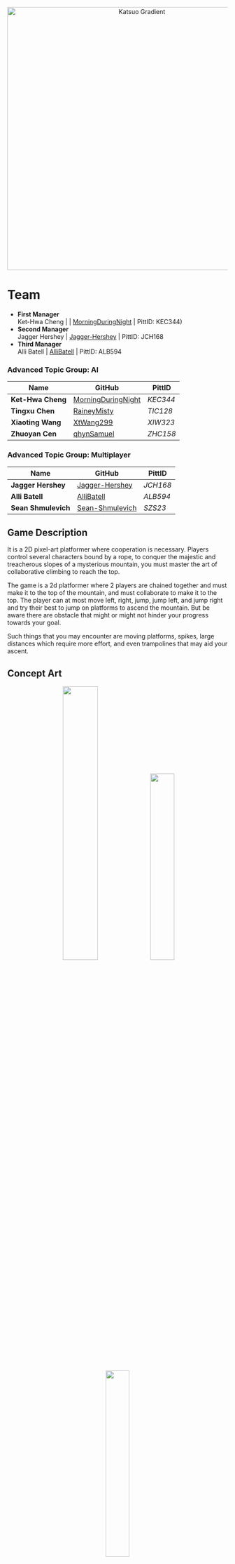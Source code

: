 <p align="center">
    <img src="https://shmul.dev/assets/katsuo.png" width="600" alt="Katsuo Gradient" />
</p>

# Team
- **First Manager**  
Ket-Hwa Cheng | | [MorningDuringNight](https://github.com/MorningDuringNight) | PittID: KEC344)
- **Second Manager**  
Jagger Hershey | [Jagger-Hershey](https://github.com/Jagger-Hershey) | PittID: JCH168
- **Third Manager**  
Alli Batell | [AlliBatell](https://github.com/AlliBatell) | PittID: ALB594

### Advanced Topic Group: AI
| Name              | GitHub                                                      | PittID   |
| ----------------- | ----------------------------------------------------------- | -------- |
| **Ket-Hwa Cheng** | [MorningDuringNight](https://github.com/MorningDuringNight) | *KEC344* |
| **Tingxu Chen**   | [RaineyMisty](https://github.com/RaineyMisty)               | *TIC128* |
| **Xiaoting Wang** | [XtWang299](https://github.com/XtWang299)                   | *XIW323* |
| **Zhuoyan Cen**   | [qhynSamuel](https://github.com/qhynSamuel)                 | *ZHC158* |

### Advanced Topic Group: Multiplayer
| Name                | GitHub                                                | PittID   |
| ------------------- | ----------------------------------------------------- | -------- |
| **Jagger Hershey**  | [Jagger-Hershey](https://github.com/Jagger-Hershey)   | *JCH168* |
| **Alli Batell**     | [AlliBatell](https://github.com/AlliBatell)           | *ALB594* |
| **Sean Shmulevich** | [Sean-Shmulevich](https://github.com/Sean-Shmulevich) | *SZS23*  |

## Game Description
It is a 2D pixel-art platformer where cooperation is necessary. Players control several characters bound by a rope, to conquer the majestic and treacherous slopes of a mysterious mountain, you must master the art of collaborative climbing to reach the top.

The game is a 2d platformer where 2 players are chained together and must make it to the top of the mountain, and must collaborate to make it to the top. The player can at most move left, right, jump, jump left, and jump right and try their best to jump on platforms to ascend the mountain. But be aware there are obstacle that might or might not hinder your progress towards your goal.

Such things that you may encounter are moving platforms, spikes, large distances which require more effort, and even trampolines that may aid your ascent. 

## Concept Art 

<p align="center">
  <img src="https://github.com/user-attachments/assets/37e76089-c64b-4bda-ba48-b0f3b335bc07" width="40%" />
  <img src="https://github.com/user-attachments/assets/3d582d10-5948-4b25-a33e-1673e10fc0c4" width="33%" />
  <img src="https://github.com/user-attachments/assets/06c7c7c6-2263-4f06-9ee6-7f125cee44ec" width="33%" />
</p>

## Advanced Topics

### Ai
main implementation: AI created should be a Q learning model focused as a cooperative player for platforming, using a behavior tree to solve jumping. We are using a Q learning model since it is a state based learning algorithm which we can trim branches that do not meet specifications. How we will reward the AI is by adding coins to the map as both a reward to the players and a reward for the bot. These coins are completely optional otherwise. 

Q type learning while slow can provide a rather comprehensive learning algorithm option with it's use as 2 players, thereby allowing the AI to learn independently and treat the other AI as just background variables.

### Multiplayer
- **Client server model**
	- server should have the same codebase which would be running / simulating the game. 
	- information that will be sent should be player positions, and getting that information flowing for communication between the clients and the server. The server should communicate with client to give other player position and be able to display on the screens where the other player has been moved.
- **Lag compensation**
	- packet loss can disrupt synchronization between client and server. Our strategy depends on the duration of loss:
		- **Short (<200ms)** – Prediction: Client predicts movement/actions locally, server later corrects small errors. Keeps gameplay responsive.
		- **Long (>1s)** – Resync or Timeout: Prediction fails, client is disconnected/ghosted until stable.

## Midterm Goals

- [ ] **Ai**
  AI can move character it controls left, right, up, jump right, left jump. Meaning that at least the implementation for AI to interact with an environment is plausible and that while the decision tree itself may not be functional, it means that it can interact with the game world without learning yet.
- [ ] **Multiplayer**  
  Connect to a host client and both client and server can send and receive packages on both ends.
- [ ] **Maps**  
  1st map platforms, moving platform, sidewall collision. Players can land on or hit the side of each of these objects and it should have hit detection such that players will not go through these objects these will be 2 vertical screens, defined as being unable to see anything from the previous screen.
- [ ] **Rope Implementation**  
  - Rope physics slack, The rope implementation displays similar real world rope physics in terms of visual aesthetics, meaning the rope will be tight when farther away and grow loose when near.  
  - Rope prevents players from moving a set distance apart from each other, this is based off the character position relative to each other.
- [ ] **Camera Movement**  
  A 2d camera that shows the general location of where characters on the screen and tracks as they move up and down on the screen, in a general location. There is no Left and right tracking.
- [ ] **Player Movement** 
  Jump left, right, up, moving left and right from farther distances will have added momentum for greater velocity if direction has been constant.

## Final Goals

- [ ] **AI**  
  Two AI can play together and are able to be maneuver to at least 1 platforms from the ground on their own proving partial training - 5%
- [ ] **AI**  
  Two AI can play together and are able to be maneuver to at least 2 platforms from the ground on their own proving partial training - 7%
- [ ] **AI**  
  Two AI can play together and are able to be maneuver to at least 3 platforms from the ground on their own proving partial training - 8%
- [ ] **Multiplayer**  
  At least 2 players can connect to the game and be able to play together, with the ability to coordinate with the other outloud and complete the map. - 20%
- [ ] **Completed Map**  
  With moving platforms, hazards (spikes or trampoline) and standard platforms until reaching the top of the map. Spike implementation will cause instant game over, trampoline will give a jump boost to the player upon contact with the trampoline, and standard platforms are standing grounds. - 10%
- [ ] **Completed Map**  
  The amount of these platforms with or without any hazards will be 30 platforms. - 5%
- [ ] **Movement**  
  Able to jump and walk on platforms - 5%
- [ ] **Movement**  
  Jump off the other player character - 5%
- [ ] **Movement**  
  Wall jump once off walls - 5%
- [ ] **One Time Ability**  
  The players each get one time ability to put down a platform next to a wall which they can stand on. This platform exists for 10 real life seconds and will disappear once time has elapsed. - 5%
- [ ] **Finish**  
  Players finishing the first map achieve a completion screen - 5%

## Stretch Goals

- [ ] **Leaderboard**  
  We will have a leaderboard that saves the top 10 ten highest scores a player has scored, as well as if they achieved the score with ai or a different player. Allowing for a quick refrence for highest point climbed to.
- [ ] **Enemy**  
  We will have an enemy that starts from the top of the screen and falls straight down, targeting to hit player, these enemies will track where player characters are located and fall directly down like a Thamp from Mario, but not come back up.
